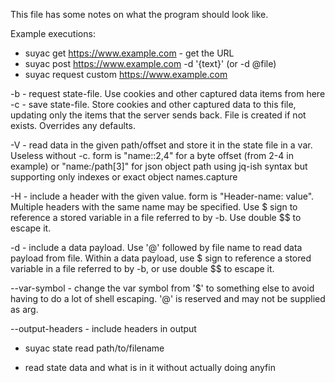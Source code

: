 This file has some notes on what the program should look like.

Example executions:

* suyac get https://www.example.com - get the URL
* suyac post https://www.example.com -d '{text}' (or -d @file)
* suyac request custom https://www.example.com

-b - request state-file. Use cookies and other captured data items from here
-c - save state-file. Store cookies and other captured data to this file,
updating only the items that the server sends back. File is created if not
exists. Overrides any defaults.

-V - read data in the given path/offset and store it in the state file in a var.
Useless without -c. form is "name::2,4" for a byte offset (from 2-4 in example)
or "name:/path[3]" for json object path using jq-ish syntax but supporting only
indexes or exact object names.capture

-H - include a header with the given value. form is "Header-name: value".
Multiple headers with the same name may be specified. Use $ sign to reference a
stored variable in a file referred to by -b. Use double $$ to escape it.

-d - include a data payload. Use '@' followed by file name to read data payload
from file. Within a data payload, use $ sign to reference a stored variable in a
file referred to by -b, or use double $$ to escape it.

--var-symbol - change the var symbol from '$' to something else to avoid having
to do a lot of shell escaping. '@' is reserved and may not be supplied as arg.

--output-headers - include headers in output



* suyac state read path/to/filename
- read state data and what is in it without actually doing anyfin